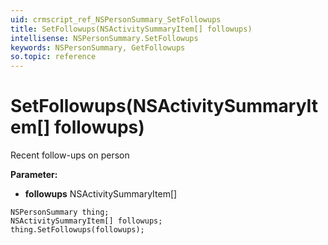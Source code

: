 ```yaml
---
uid: crmscript_ref_NSPersonSummary_SetFollowups
title: SetFollowups(NSActivitySummaryItem[] followups)
intellisense: NSPersonSummary.SetFollowups
keywords: NSPersonSummary, GetFollowups
so.topic: reference
---
```


# SetFollowups(NSActivitySummaryItem[] followups)

Recent follow-ups on person

**Parameter:** 
* **followups** NSActivitySummaryItem[]

```crmscript
NSPersonSummary thing;
NSActivitySummaryItem[] followups;
thing.SetFollowups(followups);
```

